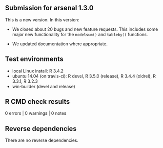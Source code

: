 ## Submission for arsenal 1.3.0

This is a new version. In this version:

* We closed about 20 bugs and new feature requests. This includes some major new functionality for the `modelsum()` and `tableby()` functions.

* We updated documentation where appropriate.

## Test environments

* local Linux install: R 3.4.2
* ubuntu 14.04 (on travis-ci): R devel, R 3.5.0 (release), R 3.4.4 (oldrel), R 3.3.1, R 3.2.3
* win-builder (devel and release)

## R CMD check results

0 errors | 0 warnings | 0 notes

## Reverse dependencies

There are no reverse dependencies.


